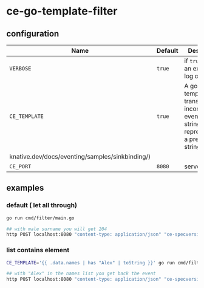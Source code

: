 # ce-go-template-filter

## configuration

| Name | Default | Description |
| ---- | ------- | ----------- |
| `VERBOSE` | `true` | if `true` you get an extensive log output |
| `CE_TEMPLATE` | `true` | A go-template transforming incoming event to a string representating a predicate string|
knative.dev/docs/eventing/samples/sinkbinding/) |
| `CE_PORT` | `8080` | server port |

## examples

### default ( let all through)

```bash
go run cmd/filter/main.go

## with male surname you will get 204
http POST localhost:8080 "content-type: application/json" "ce-specversion: 1.0" "ce-source: http-command" "ce-type: example" "ce-id: 123-abc" foo=bar
```

### list contains element

```bash
CE_TEMPLATE='{{ .data.names | has "Alex" | toString }}' go run cmd/filter/main.go

## with "Alex" in the names list you get back the event
http POST localhost:8080 "content-type: application/json" "ce-specversion: 1.0" "ce-source: http-command" "ce-type: example" "ce-id: 123-abc" names:='["Bob", "Peter"]'

```

